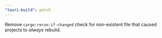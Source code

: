 ```yaml
---
"tauri-build": patch
---
```


Remove `cargo:rerun-if-changed` check for non-existent file that caused projects to _always_ rebuild.
